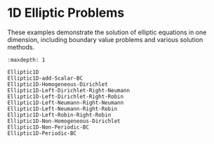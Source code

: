 # 1D Elliptic Problems

These examples demonstrate the solution of elliptic equations in one dimension, including boundary value problems and various solution methods.

```{toctree}
:maxdepth: 1

Elliptic1D
Elliptic1D-add-Scalar-BC
Elliptic1D-Homogeneous-Dirichlet
Elliptic1D-Left-Dirichlet-Right-Neumann
Elliptic1D-Left-Dirichlet-Right-Robin
Elliptic1D-Left-Neumann-Right-Neumann
Elliptic1D-Left-Neumann-Right-Robin
Elliptic1D-Left-Robin-Right-Robin
Elliptic1D-Non-Homogeneous-Dirichlet
Elliptic1D-Non-Periodic-BC
Elliptic1D-Periodic-BC
``` 